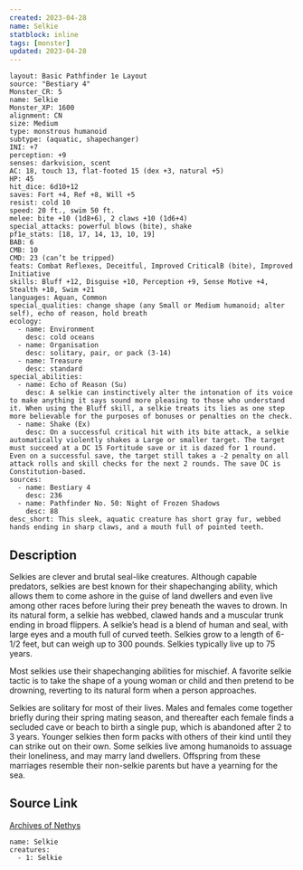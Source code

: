 ```yaml
---
created: 2023-04-28
name: Selkie
statblock: inline
tags: [monster]
updated: 2023-04-28
---
```

```statblock
layout: Basic Pathfinder 1e Layout
source: "Bestiary 4"
Monster_CR: 5
name: Selkie
Monster_XP: 1600
alignment: CN
size: Medium
type: monstrous humanoid
subtype: (aquatic, shapechanger)
INI: +7
perception: +9
senses: darkvision, scent
AC: 18, touch 13, flat-footed 15 (dex +3, natural +5)
HP: 45
hit_dice: 6d10+12
saves: Fort +4, Ref +8, Will +5
resist: cold 10
speed: 20 ft., swim 50 ft.
melee: bite +10 (1d8+6), 2 claws +10 (1d6+4)
special_attacks: powerful blows (bite), shake
pf1e_stats: [18, 17, 14, 13, 10, 19]
BAB: 6
CMB: 10
CMD: 23 (can’t be tripped)
feats: Combat Reflexes, Deceitful, Improved CriticalB (bite), Improved Initiative
skills: Bluff +12, Disguise +10, Perception +9, Sense Motive +4, Stealth +10, Swim +21
languages: Aquan, Common
special_qualities: change shape (any Small or Medium humanoid; alter self), echo of reason, hold breath
ecology:
  - name: Environment
    desc: cold oceans
  - name: Organisation
    desc: solitary, pair, or pack (3-14)
  - name: Treasure
    desc: standard
special_abilities:
  - name: Echo of Reason (Su)
    desc: A selkie can instinctively alter the intonation of its voice to make anything it says sound more pleasing to those who understand it. When using the Bluff skill, a selkie treats its lies as one step more believable for the purposes of bonuses or penalties on the check.
  - name: Shake (Ex)
    desc: On a successful critical hit with its bite attack, a selkie automatically violently shakes a Large or smaller target. The target must succeed at a DC 15 Fortitude save or it is dazed for 1 round. Even on a successful save, the target still takes a -2 penalty on all attack rolls and skill checks for the next 2 rounds. The save DC is Constitution-based.
sources:
  - name: Bestiary 4
    desc: 236
  - name: Pathfinder No. 50: Night of Frozen Shadows
    desc: 88
desc_short: This sleek, aquatic creature has short gray fur, webbed hands ending in sharp claws, and a mouth full of pointed teeth.
```
## Description
Selkies are clever and brutal seal-like creatures. Although capable predators, selkies are best known for their shapechanging ability, which allows them to come ashore in the guise of land dwellers and even live among other races before luring their prey beneath the waves to drown. In its natural form, a selkie has webbed, clawed hands and a muscular trunk ending in broad flippers. A selkie’s head is a blend of human and seal, with large eyes and a mouth full of curved teeth. Selkies grow to a length of 6-1/2 feet, but can weigh up to 300 pounds. Selkies typically live up to 75 years.

Most selkies use their shapechanging abilities for mischief. A favorite selkie tactic is to take the shape of a young woman or child and then pretend to be drowning, reverting to its natural form when a person approaches.

Selkies are solitary for most of their lives. Males and females come together briefly during their spring mating season, and thereafter each female finds a secluded cave or beach to birth a single pup, which is abandoned after 2 to 3 years. Younger selkies then form packs with others of their kind until they can strike out on their own. Some selkies live among humanoids to assuage their loneliness, and may marry land dwellers. Offspring from these marriages resemble their non-selkie parents but have a yearning for the sea.
## Source Link
[Archives of Nethys](https://aonprd.com/MonsterDisplay.aspx?ItemName=Selkie)
```encounter-table
name: Selkie
creatures:
  - 1: Selkie
```
